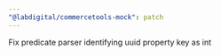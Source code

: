 ```yaml
---
"@labdigital/commercetools-mock": patch
---
```


Fix predicate parser identifying uuid property key as int
